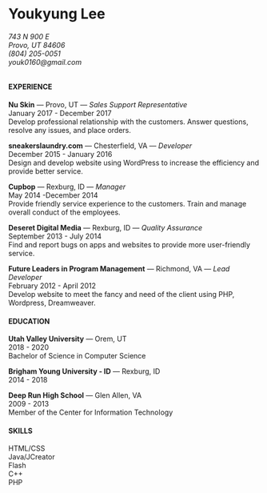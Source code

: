 
<!DOCTYPE html>
<html lang="en">
    <head>
        <meta charset="UTF-8">
    </head>
    <body>
        <div>
            <div>
                <h1>Youkyung Lee</h1>
                <h6>
                    743 N 900 E<br>
                    Provo, UT 84606<br>
                    (804) 205-0051<br>
                    youk0160@gmail.com
                </h6>
            </div>
            <div>
                <section>
                    <h4>EXPERIENCE</h4>
                    <p>
                        <b>Nu Skin</b> ​— Provo, UT — ​<em>Sales Support Representative</em>
                        <br>
                        January 2017 - December 2017
                        <br>
                        Develop professional relationship with the customers. 
                        Answer questions, resolve any issues, and place orders.
                    </p>
                    <p>
                        <b>sneakerslaundry.com</b> ​— Chesterfield, VA — ​<em>Developer</em>
                        <br>
                        December 2015 - January 2016
                        <br>
                        Design and develop website using WordPress to increase the efficiency
                        and provide better service.
                    </p>
                    <p>
                        <b>Cupbop</b> ​— Rexburg, ID — ​<em>Manager</em>
                        <br>
                        May 2014 -December 2014
                        <br>
                        Provide friendly service experience to the customers. 
                        Train and manage overall conduct of the employees.
                    </p>
                    <p>
                        <b>Deseret Digital Media</b> ​— Rexburg, ID — ​<em>Quality Assurance</em>
                        <br>
                        September 2013 - July 2014
                        <br>
                        Find and report bugs on apps and websites to provide more user-friendly service.
                    </p>
                    <p>
                        <b>Future Leaders in Program Management</b> ​— Richmond, VA — ​<em>Lead Developer</em>
                        <br>
                        February 2012 - April 2012
                        <br>
                        Develop website to meet the fancy and need of the client using PHP, Wordpress, Dreamweaver.
                    </p>
                </section>
                <section>
                    <h4>EDUCATION</h4>
                    <p>
                        <b>Utah Valley University</b> ​— Orem, UT
                        <br>
                        2018 - 2020
                        <br>
                        Bachelor of Science in Computer Science
                    </p>
                    <p>
                        <b>Brigham Young University - ID</b> ​— Rexburg, ID
                        <br>
                        2014 - 2018
                    </p>
                    <p>
                        <b>Deep Run High School</b> ​— Glen Allen, VA
                        <br>
                        2009 - 2013
                        <br>
                        Member of the Center for Information Technology
                    </p>
                </section>
            </div>
            <div>
                <h4>SKILLS</h4>
                <p>HTML/CSS
                    <br>
                    Java/JCreator
                    <br>
                    Flash
                    <br>
                    C++
                    <br>
                    PHP
                </p>
            </div>
        </div>
    </body>
</html>
